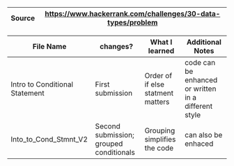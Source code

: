 
|Source|https://www.hackerrank.com/challenges/30-data-types/problem |
|--------|-------|

|File Name|changes?|What I learned|Additional Notes|
|---------|---------|---------|-------|
|Intro to Conditional Statement|First submission|Order of if else statment matters|code can be enhanced or written in a different style|
|Into_to_Cond_Stmnt_V2|Second submission; grouped conditionals|Grouping simplifies the code| can also be enhaced|
